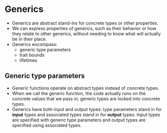 # Generics

- Generics are abstract stand-ins for concrete types or other properties.
- We can express properties of generics, such as their behavior or how they 
  relate to other generics, without needing to know what will actually be in 
  their place.
- Generics encompass:
  - generic type parameters
  - trait bounds
  - lifetimes



## Generic type parameters
- Generic functions operate on abstract types instead of concrete types. 
- When we call the generic function, the code actually runs on the concrete 
  values that we pass in; generic types are locked into concrete types.
- Generics have both input and output types: type parameters stand in for **input** types and associated types stand in for **output** types. Input types are specified with generic type parameters and output types are specified using associated types.

